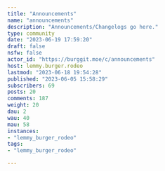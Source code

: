 ```yaml
---
title: "Announcements" 
name: "announcements"
description: "Announcements/Changelogs go here."
type: community
date: "2023-06-19 17:59:20"
draft: false
nsfw: false
actor_id: "https://burggit.moe/c/announcements"
host: lemmy.burger.rodeo
lastmod: "2023-06-18 19:54:28"
published: "2023-06-05 15:58:29"
subscribers: 69
posts: 20
comments: 187
weight: 20
dau: 2
wau: 40
mau: 58
instances:
- "lemmy_burger_rodeo"
tags: 
- "lemmy_burger_rodeo"

---
```

